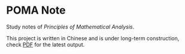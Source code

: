 # POMA Note

Study notes of *Principles of Mathematical Analysis*.

This project is written in Chinese and is under long-term construction, check [PDF](./out/poma-note.pdf) for the latest output.
